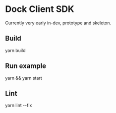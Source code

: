 # Dock Client SDK

Currently very early in-dev, prototype and skeleton.

## Build
yarn build

## Run example
yarn && yarn start

## Lint
yarn lint --fix
